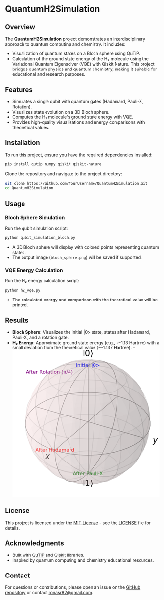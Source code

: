# QuantumH2Simulation

## Overview
The **QuantumH2Simulation** project demonstrates an interdisciplinary approach to quantum computing and chemistry. It includes:
- Visualization of quantum states on a Bloch sphere using QuTiP.
- Calculation of the ground state energy of the H₂ molecule using the Variational Quantum Eigensolver (VQE) with Qiskit Nature.
This project bridges quantum physics and quantum chemistry, making it suitable for educational and research purposes.

## Features
- Simulates a single qubit with quantum gates (Hadamard, Pauli-X, Rotation).
- Visualizes state evolution on a 3D Bloch sphere.
- Computes the H₂ molecule's ground state energy with VQE.
- Provides high-quality visualizations and energy comparisons with theoretical values.

## Installation
To run this project, ensure you have the required dependencies installed:
```bash
pip install qutip numpy qiskit qiskit-nature
```
Clone the repository and navigate to the project directory:
```bash
git clone https://github.com/YourUsername/QuantumH2Simulation.git
cd QuantumH2Simulation
```

## Usage
### Bloch Sphere Simulation
Run the qubit simulation script:
```bash
python qubit_simulation_bloch.py
```
- A 3D Bloch sphere will display with colored points representing quantum states.
- The output image (`bloch_sphere.png`) will be saved if supported.

### VQE Energy Calculation
Run the H₂ energy calculation script:
```bash
python h2_vqe.py
```
- The calculated energy and comparison with the theoretical value will be printed.

## Results
- **Bloch Sphere**: Visualizes the initial |0> state, states after Hadamard, Pauli-X, and a rotation gate.
- **H₂ Energy**: Approximate ground state energy (e.g., ~-1.13 Hartree) with a small deviation from the theoretical value (~-1.137 Hartree).
-![Bloch Sphere](bloch_sphere.png)
## License
This project is licensed under the [MIT License](LICENSE) - see the [LICENSE](LICENSE) file for details.

## Acknowledgments
- Built with [QuTiP](https://qutip.org/) and [Qiskit](https://qiskit.org/) libraries.
- Inspired by quantum computing and chemistry educational resources.

## Contact
For questions or contributions, please open an issue on the [GitHub repository](https://github.com/Ronanasr/QuantumH2Simulation) or contact [ronasr82@gmail.com](mailto:ronasr82@gmail.com).
